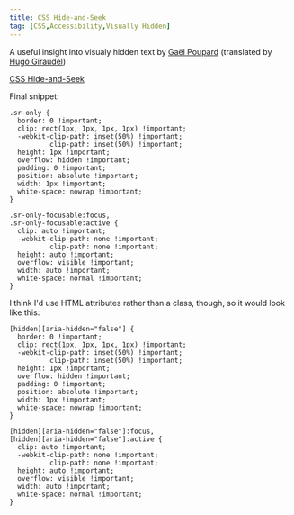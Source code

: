 ```yaml
---
title: CSS Hide-and-Seek
tag: [CSS,Accessibility,Visually Hidden]
---
```


A useful insight into visualy hidden text by [Gaël Poupard](https://twitter.com/ffoodd_fr) (translated by [Hugo Giraudel](hugogiraudel.com))

[CSS Hide-and-Seek](http://hugogiraudel.com/2016/10/13/css-hide-and-seek)

Final snippet:

~~~
.sr-only {
  border: 0 !important;
  clip: rect(1px, 1px, 1px, 1px) !important;
  -webkit-clip-path: inset(50%) !important;
          clip-path: inset(50%) !important;
  height: 1px !important;
  overflow: hidden !important;
  padding: 0 !important;
  position: absolute !important;
  width: 1px !important;
  white-space: nowrap !important;
}

.sr-only-focusable:focus,
.sr-only-focusable:active {
  clip: auto !important;
  -webkit-clip-path: none !important;
          clip-path: none !important;
  height: auto !important;
  overflow: visible !important;
  width: auto !important;
  white-space: normal !important;
}
~~~

I think I'd use HTML attributes rather than a class, though, so it would look like this:

~~~
[hidden][aria-hidden="false"] {
  border: 0 !important;
  clip: rect(1px, 1px, 1px, 1px) !important;
  -webkit-clip-path: inset(50%) !important;
          clip-path: inset(50%) !important;
  height: 1px !important;
  overflow: hidden !important;
  padding: 0 !important;
  position: absolute !important;
  width: 1px !important;
  white-space: nowrap !important;
}

[hidden][aria-hidden="false"]:focus,
[hidden][aria-hidden="false"]:active {
  clip: auto !important;
  -webkit-clip-path: none !important;
          clip-path: none !important;
  height: auto !important;
  overflow: visible !important;
  width: auto !important;
  white-space: normal !important;
}
~~~
